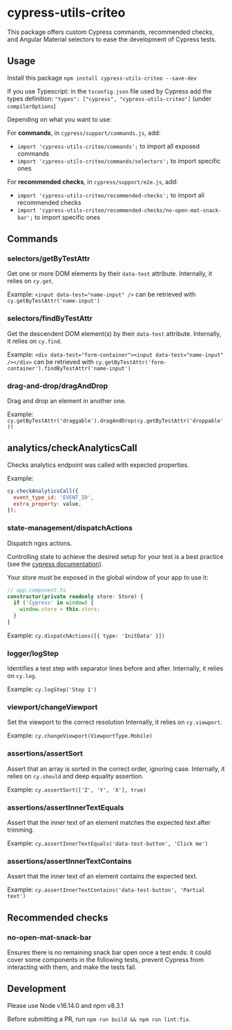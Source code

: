 # cypress-utils-criteo

This package offers custom Cypress commands, recommended checks, and Angular Material selectors to ease the development of Cypress tests.

## Usage

Install this package `npm install cypress-utils-criteo --save-dev`

If you use Typescript: in the `tsconfig.json` file used by Cypress add the types definition: `"types": ["cypress", "cypress-utils-criteo"]` (under `compilerOptions`)

Depending on what you want to use:

For **commands**, in `cypress/support/commands.js`, add:

- `import 'cypress-utils-criteo/commands';` to import all exposed commands
- `import 'cypress-utils-criteo/commands/selectors';` to import specific ones

For **recommended checks**, in `cypress/support/e2e.js`, add:

- `import 'cypress-utils-criteo/recommended-checks';` to import all recommended checks
- `import 'cypress-utils-criteo/recommended-checks/no-open-mat-snack-bar';` to import specific ones

## Commands

### selectors/getByTestAttr

Get one or more DOM elements by their `data-test` attribute.
Internally, it relies on `cy.get`.

Example: `<input data-test="name-input" />` can be retrieved with `cy.getByTestAttr('name-input')`

### selectors/findByTestAttr

Get the descendent DOM element(s) by their `data-test` attribute.
Internally, it relies on `cy.find`.

Example: `<div data-test="form-container"><input data-test="name-input" /></div>` can be retrieved with `cy.getByTestAttr('form-container').findByTestAttr('name-input')`

### drag-and-drop/dragAndDrop

Drag and drop an element in another one.

Example: `cy.getByTestAttr('draggable').dragAndDrop(cy.getByTestAttr('droppable'))`

## analytics/checkAnalyticsCall

Checks analytics endpoint was called with expected properties.

Example:

```js
cy.checkAnalyticsCall({
  event_type_id: 'EVENT_ID',
  extra_property: value,
});
```

### state-management/dispatchActions

Dispatch ngxs actions.

Controlling state to achieve the desired setup for your test is a best practice (see the [cypress documentation](https://docs.cypress.io/guides/references/best-practices#Organizing-Tests-Logging-In-Controlling-State)).

Your store must be exposed in the global window of your app to use it:

```typescript
// app.component.ts
constructor(private readonly store: Store) {
  if ('Cypress' in window) {
    window.store = this.store;
  }
}
```

Example: `cy.dispatchActions([{ type: 'InitData' }])`

### logger/logStep

Identifies a test step with separator lines before and after.
Internally, it relies on `cy.log`.

Example: `cy.logStep('Step 1')`

### viewport/changeViewport

Set the viewport to the correct resolution
Internally, it relies on `cy.viewport`.

Example: `cy.changeViewport(ViewportType.Mobile)`

### assertions/assertSort

Assert that an array is sorted in the correct order, ignoring case.
Internally, it relies on `cy.should` and deep equality assertion.

Example: `cy.assertSort(['Z', 'Y', 'X'], true)`

### assertions/assertInnerTextEquals

Assert that the inner text of an element matches the expected text after trimming.

Example: `cy.assertInnerTextEquals('data-test-button', 'Click me')`

### assertions/assertInnerTextContains

Assert that the inner text of an element contains the expected text.

Example: `cy.assertInnerTextContains('data-test-button', 'Partial text')`

## Recommended checks

### no-open-mat-snack-bar

Ensures there is no remaining snack bar open once a test ends: it could cover some components in the following tests, prevent Cypress from interacting with them, and make the tests fail.

## Development

Please use Node v16.14.0 and npm v8.3.1

Before submitting a PR, run `npm run build && npm run lint:fix`.
